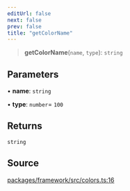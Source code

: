 ```yaml
---
editUrl: false
next: false
prev: false
title: "getColorName"
---
```


> **getColorName**(`name`, `type`): `string`

## Parameters

• **name**: `string`

• **type**: `number`= `100`

## Returns

`string`

## Source

[packages/framework/src/colors.ts:16](https://github.com/nodenogg-in/alpha-p2p/blob/48d1c8b099632a7e2c2080f89bcf15f0aeed6eaf/packages/framework/src/colors.ts#L16)
